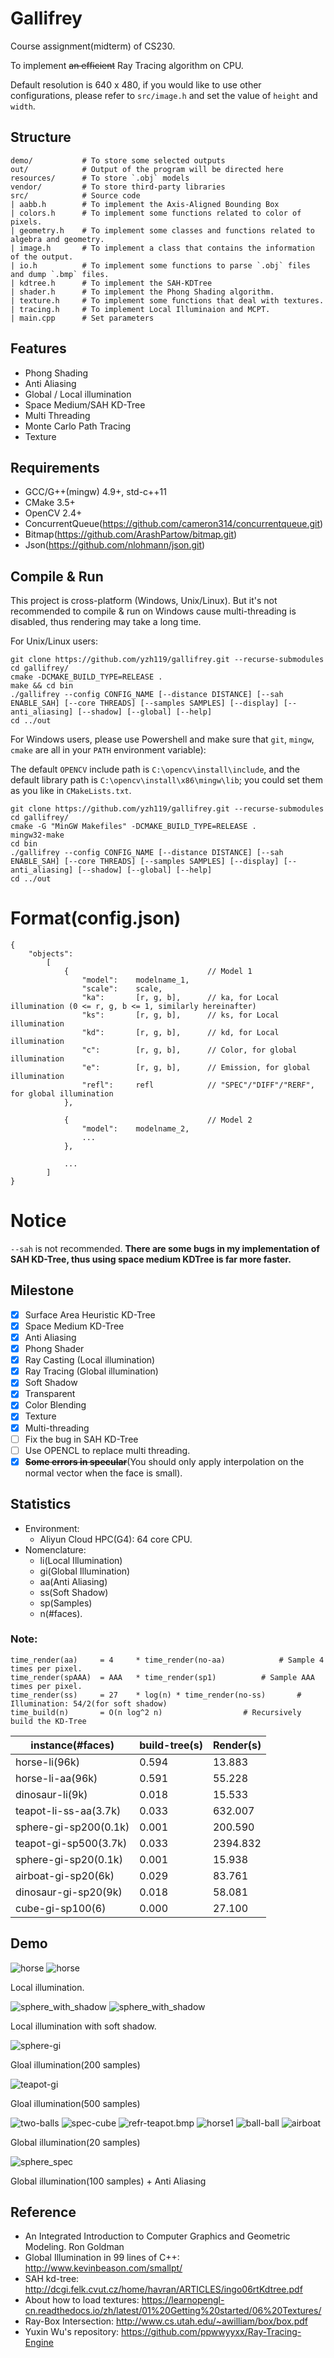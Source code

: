 # Gallifrey
Course assignment(midterm) of CS230.

To implement <del>an efficient</del> Ray Tracing algorithm on CPU.

Default resolution is 640 x 480, if you would like to use other configurations, please refer to `src/image.h` and set the value of `height` and `width`.

## Structure

    demo/           # To store some selected outputs
    out/            # Output of the program will be directed here
    resources/      # To store `.obj` models
    vendor/         # To store third-party libraries
    src/            # Source code
    | aabb.h        # To implement the Axis-Aligned Bounding Box
    | colors.h      # To implement some functions related to color of pixels.
    | geometry.h    # To implement some classes and functions related to algebra and geometry.
    | image.h       # To implement a class that contains the information of the output.
    | io.h          # To implement some functions to parse `.obj` files and dump `.bmp` files.
    | kdtree.h      # To implement the SAH-KDTree
    | shader.h      # To implement the Phong Shading algorithm.
    | texture.h     # To implement some functions that deal with textures.
    | tracing.h     # To implement Local Illuminaion and MCPT.
    | main.cpp      # Set parameters

## Features

- Phong Shading
- Anti Aliasing
- Global / Local illumination
- Space Medium/SAH KD-Tree
- Multi Threading
- Monte Carlo Path Tracing
- Texture

## Requirements

- GCC/G++(mingw) 4.9+, std-c++11
- CMake 3.5+
- OpenCV 2.4+
- ConcurrentQueue(https://github.com/cameron314/concurrentqueue.git)
- Bitmap(https://github.com/ArashPartow/bitmap.git)
- Json(https://github.com/nlohmann/json.git)

## Compile & Run
This project is cross-platform (Windows, Unix/Linux). But it's not recommended to compile & run on Windows cause multi-threading is disabled, thus rendering may take a long time.

For Unix/Linux users:

    git clone https://github.com/yzh119/gallifrey.git --recurse-submodules
    cd gallifrey/
    cmake -DCMAKE_BUILD_TYPE=RELEASE .
    make && cd bin
    ./gallifrey --config CONFIG_NAME [--distance DISTANCE] [--sah ENABLE_SAH] [--core THREADS] [--samples SAMPLES] [--display] [--anti_aliasing] [--shadow] [--global] [--help]
    cd ../out

For Windows users, please use Powershell and make sure that `git`, `mingw`, `cmake` are all in your `PATH` environment variable):

The default `OPENCV` include path is `C:\opencv\install\include`, and the default library path is `C:\opencv\install\x86\mingw\lib`; you could set them as you like in `CMakeLists.txt`.

    git clone https://github.com/yzh119/gallifrey.git --recurse-submodules
    cd gallifrey/
    cmake -G "MinGW Makefiles" -DCMAKE_BUILD_TYPE=RELEASE .
    mingw32-make
    cd bin
    ./gallifrey --config CONFIG_NAME [--distance DISTANCE] [--sah ENABLE_SAH] [--core THREADS] [--samples SAMPLES] [--display] [--anti_aliasing] [--shadow] [--global] [--help]
    cd ../out

# Format(config.json)

    {
        "objects":
            [
                {                               // Model 1
                    "model":    modelname_1,
                    "scale":    scale,
                    "ka":       [r, g, b],      // ka, for Local illumination (0 <= r, g, b <= 1, similarly hereinafter)
                    "ks":       [r, g, b],      // ks, for Local illumination
                    "kd":       [r, g, b],      // kd, for Local illumination
                    "c":        [r, g, b],      // Color, for global illumination
                    "e":        [r, g, b],      // Emission, for global illumination
                    "refl":     refl            // "SPEC"/"DIFF"/"RERF", for global illumination
                },

                {                               // Model 2
                    "model":    modelname_2,
                    ...
                },

                ...
            ]
    }


# Notice

`--sah` is not recommended. **There are some bugs in my implementation of SAH KD-Tree, thus using space medium KDTree is far more faster.**

## Milestone
- [x] Surface Area Heuristic KD-Tree
- [x] Space Medium KD-Tree
- [x] Anti Aliasing
- [x] Phong Shader
- [x] Ray Casting (Local illumination)
- [x] Ray Tracing (Global illumination)
- [x] Soft Shadow
- [x] Transparent
- [x] Color Blending
- [x] Texture
- [x] Multi-threading
- [ ] Fix the bug in SAH KD-Tree
- [ ] Use OPENCL to replace multi threading.
- [x] <del>**Some errors in specular**</del>(You should only apply interpolation on the normal vector when the face is small).

## Statistics

- Environment: 
	- Aliyun Cloud HPC(G4): 64 core CPU.
- Nomenclature: 
	- li(Local Illumination)
	- gi(Global Illumination)
	- aa(Anti Aliasing)
	- ss(Soft Shadow)
	- sp(Samples)
	- n(#faces).

### Note: 

	time_render(aa) 	= 4 	* time_render(no-aa)			# Sample 4 times per pixel.
	time_render(spAAA) 	= AAA 	* time_render(sp1)			# Sample AAA times per pixel.
	time_render(ss)		= 27 	* log(n) * time_render(no-ss) 		# Illumination: 54/2(for soft shadow)
	time_build(n)		= O(n log^2 n)					# Recursively build the KD-Tree

instance(#faces)	| build-tree(s)		| Render(s)
--------------------|-------------------|----------------
horse-li(96k)		| 0.594				| 13.883
horse-li-aa(96k)	| 0.591				| 55.228
dinosaur-li(9k)		| 0.018				| 15.533				
teapot-li-ss-aa(3.7k)| 0.033			| 632.007
sphere-gi-sp200(0.1k)| 0.001			| 200.590
teapot-gi-sp500(3.7k)| 0.033			| 2394.832
sphere-gi-sp20(0.1k) | 0.001			| 15.938
airboat-gi-sp20(6k)	 | 0.029			| 83.761
dinosaur-gi-sp20(9k) | 0.018			| 58.081
cube-gi-sp100(6)	 | 0.000			| 27.100

## Demo
![horse](demo/horse.bmp)
![horse](demo/horse-aa.bmp)

Local illumination.

![sphere_with_shadow](demo/softshadow_sphere.bmp)
![sphere_with_shadow](demo/teapot-shadow-aa.bmp)

Local illumination with soft shadow.

![sphere-gi](demo/sphere-gi-sp20.bmp)

Gloal illumination(200 samples)

![teapot-gi](demo/teapot-gi-sp500.bmp)

Gloal illumination(500 samples)

![two-balls](demo/twoballs.bmp)
![spec-cube](demo/spec_cube.bmp)
![refr-teapot.bmp](demo/refr_teapot.bmp)
![horse1](demo/horse1.bmp)
![ball-ball](demo/ball_ball.bmp)
![airboat](demo/airboat.bmp)

Global illumination(20 samples)

![sphere_spec](demo/sphere_spec.bmp)

Global illumination(100 samples) + Anti Aliasing

## Reference
- An Integrated Introduction to Computer Graphics and Geometric Modeling. Ron Goldman
- Global Illumination in 99 lines of C++: http://www.kevinbeason.com/smallpt/
- SAH kd-tree: http://dcgi.felk.cvut.cz/home/havran/ARTICLES/ingo06rtKdtree.pdf
- About how to load textures: https://learnopengl-cn.readthedocs.io/zh/latest/01%20Getting%20started/06%20Textures/
- Ray-Box Intersection: http://www.cs.utah.edu/~awilliam/box/box.pdf
- Yuxin Wu's repository: https://github.com/ppwwyyxx/Ray-Tracing-Engine
